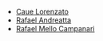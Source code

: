 - [Caue Lorenzato](https://github.com/cauelorenzato)
- [Rafael Andreatta](https://github.com/rafaame)
- [Rafael Mello Campanari](https://github.com/melloc01)
